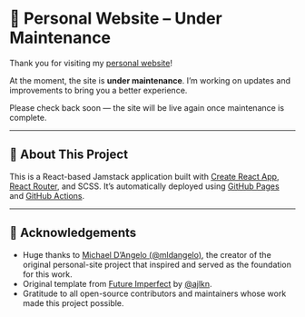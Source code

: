 # 🚧 Personal Website – Under Maintenance

Thank you for visiting my [personal website](https://mldangelo.com)!

At the moment, the site is **under maintenance**. I’m working on updates and improvements to bring you a better experience.

Please check back soon — the site will be live again once maintenance is complete.

---

## 🔧 About This Project

This is a React-based Jamstack application built with [Create React App](https://github.com/facebook/create-react-app), [React Router](https://reactrouter.com/), and SCSS.
It’s automatically deployed using [GitHub Pages](https://pages.github.com/) and [GitHub Actions](https://github.com/features/actions).

---

## 🙌 Acknowledgements

* Huge thanks to [Michael D’Angelo (@mldangelo)](https://github.com/mldangelo/personal-site), the creator of the original personal-site project that inspired and served as the foundation for this work.
* Original template from [Future Imperfect](https://html5up.net/future-imperfect) by [@ajlkn](https://github.com/ajlkn).
* Gratitude to all open-source contributors and maintainers whose work made this project possible.
